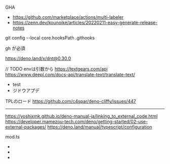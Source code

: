 GHA

- https://github.com/marketplace/actions/multi-labeler
- https://zenn.dev/kounoike/articles/20220211-easy-generate-release-notes

git config --local core.hooksPath .githooks

gh が必須

https://deno.land/x/dnt@0.30.0

// TODO envは引数から https://textgears.com/api
https://www.deepl.com/docs-api/translate-text/translate-text/

- test
- ジドウアプデ

TPLのロード https://github.com/c4spar/deno-cliffy/issues/447

---

https://yoshixmk.github.io/deno-manual-ja/linking_to_external_code.html
https://developer.mamezou-tech.com/deno/getting-started/02-use-external-packages/
https://deno.land/manual/typescript/configuration

mod.ts

-
-
-
